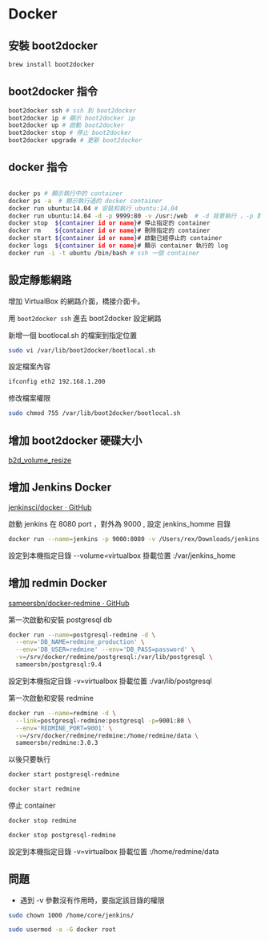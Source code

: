 # Docker 

## 安裝 boot2docker

```sh
brew install boot2docker
```

## boot2docker 指令

```sh
boot2docker ssh # ssh 到 boot2docker
boot2docker ip # 顯示 boot2docker ip
boot2docker up # 啟動 boot2docker
boot2docker stop # 停止 boot2docker
boot2docker upgrade # 更新 boot2docker
```

## docker 指令

```sh

docker ps # 顯示執行中的 container 
docker ps -a  # 顯示執行過的 docker container 
docker run ubuntu:14.04 # 安裝和執行 ubuntu:14.04
docker run ubuntu:14.04 -d -p 9999:80 -v /usr:/web  # -d 背景執行 ，-p 對外的 Port:內部的 Port 、-v 參數要同步的資料夾、。
docker stop  ${container id or name}# 停止指定的 container
docker rm    ${container id or name}# 刪除指定的 container
docker start ${container id or name}# 啟動已經停止的 container
docker logs  ${container id or name}# 顯示 container 執行的 log 
docker run -i -t ubuntu /bin/bash # ssh 一個 container
```

## 設定靜態網路

增加 VirtualBox 的網路介面，橋接介面卡。

用 `boot2docker ssh` 進去 boot2docker 設定網路

新增一個 bootlocal.sh 的檔案到指定位置

```sh
sudo vi /var/lib/boot2docker/bootlocal.sh
```
設定檔案內容

```sh
ifconfig eth2 192.168.1.200
```
修改檔案權限

```sh
sudo chmod 755 /var/lib/boot2docker/bootlocal.sh
```

## 增加 boot2docker 硬碟大小

[b2d_volume_resize](https://docs.docker.com/articles/b2d_volume_resize/)


## 增加 Jenkins Docker 

[jenkinsci/docker · GitHub](https://github.com/jenkinsci/docker)

啟動 jenkins 在 8080 port ，對外為 9000 , 設定 jenkins_homme 目錄

``` sh
docker run --name=jenkins -p 9000:8080 -v /Users/rex/Downloads/jenkins:/var/jenkins_home jenkins
```

設定到本機指定目錄
  --volume=virtualbox 掛載位置 :/var/jenkins_home


## 增加 redmin Docker

[sameersbn/docker-redmine · GitHub](https://github.com/sameersbn/docker-redmine)

第一次啟動和安裝 postgresql db

```sh
docker run --name=postgresql-redmine -d \
  --env='DB_NAME=redmine_production' \
  --env='DB_USER=redmine' --env='DB_PASS=password' \
  -v=/srv/docker/redmine/postgresql:/var/lib/postgresql \
  sameersbn/postgresql:9.4  
```

設定到本機指定目錄
 	-v=virtualbox 掛載位置 :/var/lib/postgresql

第一次啟動和安裝 redmine

```sh
docker run --name=redmine -d \
  --link=postgresql-redmine:postgresql -p=9001:80 \
  --env='REDMINE_PORT=9001' \
  -v=/srv/docker/redmine/redmine:/home/redmine/data \
  sameersbn/redmine:3.0.3
```

以後只要執行

```sh
docker start postgresql-redmine

docker start redmine

```
停止 container

```sh
docker stop redmine

docker stop postgresql-redmine
```

設定到本機指定目錄
  -v=virtualbox 掛載位置 :/home/redmine/data
  
  
## 問題
- 遇到 -v 參數沒有作用時，要指定該目錄的權限

```sh  
sudo chown 1000 /home/core/jenkins/

sudo usermod -a -G docker root
```
